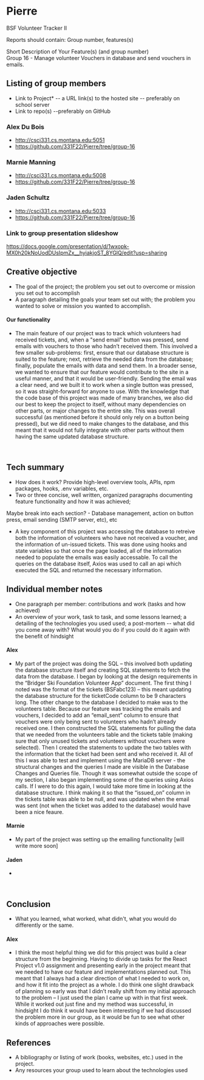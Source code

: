 # Pierre
BSF Volunteer Tracker II

Reports should contain:
    Group number, features(s)
  
  Short Description of Your Feature(s) (and group number)  
  Group 16 - Manage volunteer Vouchers in database and send vouchers in emails.

## Listing of group members
  - Link to Project* -- a URL link(s) to the hosted site -- preferably on school server 
  - Link to repo(s) --preferably on GitHub

### Alex Du Bois
 - http://csci331.cs.montana.edu:5051
 - https://github.com/331F22/Pierre/tree/group-16
          
### Marnie Manning
 - http://csci331.cs.montana.edu:5008
 - https://github.com/331F22/Pierre/tree/group-16

### Jaden Schultz
 - http://csci331.cs.montana.edu:5033
 - https://github.com/331F22/Pierre/tree/group-16


### Link to group presentation slideshow
https://docs.google.com/presentation/d/1wxopk-MX0h20kNoUodDUsIpmZx__hyiakjoST_8YGlQ/edit?usp=sharing


## Creative objective 
- The goal of the project; the problem you set out to overcome or mission you set out to accomplish
- A paragraph detailing the goals your team set out with; the problem you wanted to solve or mission you wanted to accomplish.
#### Our functionality
- The main feature of our project was to track which volunteers had received tickets, and, when a "send email" button was pressed, send emails with vouchers to those who hadn’t received them. This involved a few smaller sub-problems: first, ensure that our database structure is suited to the feature; next, retrieve the needed data from the database; finally, populate the emails with data and send them. In a broader sense, we wanted to ensure that our feature would contribute to the site in a useful manner, and that it would be user-friendly. Sending the email was a clear need, and we built it to work when a single button was pressed, so it was straight-forward for anyone to use. With the knowledge that the code base of this project was made of many branches, we also did our best to keep the project to itself, without many dependencies on other parts, or major changes to the entire site. This was overall successful (as mentioned before it should only rely on a button being pressed), but we did need to make changes to the database, and this meant that it would not fully integrate with other parts without them having the same updated database structure.

  &nbsp;  
    
## Tech summary
- How does it work? Provide high-level overview tools, APIs, npm packages, hooks, .env variables, etc.
- Two or three concise, well written, organized paragraphs documenting feature functionality and how it was achieved;

Maybe break into each section? - Database management, action on button press, email sending (SMTP server, etc), etc

- A key component of this project was accessing the database to retreive both the information of volunteers who have not received a voucher, and the information of un-issued tickets. This was done using hooks and state variables so that once the page loaded, all of the information needed to populate the emails was easily accessable. To call the queries on the database itself, Axios was used to call an api which executed the SQL and returned the necessary information.
  &nbsp;  
    
    
## Individual member notes 
- One paragraph per member: contributions and work (tasks and how achieved)
- An overview of your work, task to task, and some lessons learned; a detailing of the technologies you used used; a post-mortem -- what did you come away with? What would you do if you could do it again with the benefit of hindsight

#### Alex
 - My part of the project was doing the SQL – this involved both updating the database structure itself and creating SQL statements to fetch the data from the database. I began by looking at the design requirements in the “Bridger Ski Foundation Volunteer App” document. The first thing I noted was the format of the tickets (BSFabc123) – this meant updating the database structure for the ticketCode column to be 9 characters long. The other change to the database I decided to make was to the volunteers table. Because our feature was tracking the emails and vouchers, I decided to add an “email_sent” column to ensure that vouchers were only being sent to volunteers who hadn’t already received one. I then constructed the SQL statements for pulling the data that we needed from the volunteers table and the tickets table (making sure that only unused tickets and volunteers without vouchers were selected). Then I created the statements to update the two tables with the information that the ticket had been sent and who received it. All of this I was able to test and implement using the MariaDB server - the structural changes and the queries I made are visible in the Database Changes and Queries file. Though it was somewhat outside the scope of my section, I also began implementing some of the queries using Axios calls. If I were to do this again, I would take more time in looking at the database structure. I think making it so that the “issued_on” column in the tickets table was able to be null, and was updated when the email was sent (not when the ticket was added to the database) would have been a nice feaure. 
          
#### Marnie
 - My part of the project was setting up the emailing functionality [will write more soon]

#### Jaden
 - 
  &nbsp;  
    
## Conclusion 
- What you learned, what worked, what didn't, what you would do differently or the same.  
#### Alex
- I think the most helpful thing we did for this project was build a clear structure from the beginning. Having to divide up tasks for the React Project v1.0 assignment and presenting early in the project meant that we needed to have our feature and implementations planned out. This meant that I always had a clear direction of what I needed to work on, and how it fit into the project as a whole. I do think one slight drawback of planning so early was that I didn’t really shift from my initial approach to the problem – I just used the plan I came up with in that first week. While it worked out just fine and my method was successful, in hindsight I do think it would have been interesting if we had discussed the problem more in our group, as it would be fun to see what other kinds of approaches were possible.
  &nbsp;  
      
## References 
- A bibliography or listing of work (books, websites, etc.) used in the project.
- Any resources your group used to learn about the technologies used

